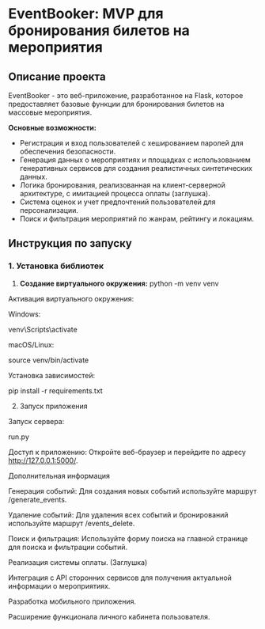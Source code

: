 # EventBooker: MVP для бронирования билетов на мероприятия

## Описание проекта

EventBooker - это веб-приложение, разработанное на Flask, которое предоставляет базовые функции для бронирования билетов на массовые мероприятия. 

**Основные возможности:**

* Регистрация и вход пользователей с хешированием паролей для обеспечения безопасности.
* Генерация данных о мероприятиях и площадках с использованием генеративных сервисов для создания реалистичных синтетических данных.
* Логика бронирования, реализованная на клиент-серверной архитектуре, с имитацией процесса оплаты (заглушка).
* Система оценок и учет предпочтений пользователей для персонализации.
* Поиск и фильтрация мероприятий по жанрам, рейтингу и локациям.

## Инструкция по запуску

### 1. Установка библиотек

1. **Создание виртуального окружения:**
   python -m venv venv

Активация виртуального окружения:

Windows:

venv\Scripts\activate

macOS/Linux:

source venv/bin/activate

Установка зависимостей:

pip install -r requirements.txt

2. Запуск приложения

Запуск сервера:

run.py

Доступ к приложению: Откройте веб-браузер и перейдите по адресу http://127.0.0.1:5000/.

Дополнительная информация

Генерация событий: Для создания новых событий используйте маршрут /generate_events.

Удаление событий: Для удаления всех событий и бронирований используйте маршрут /events_delete.

Поиск и фильтрация: Используйте форму поиска на главной странице для поиска и фильтрации событий.

Реализация системы оплаты. (Заглушка)

Интеграция с API сторонних сервисов для получения актуальной информации о мероприятиях.

Разработка мобильного приложения.

Расширение функционала личного кабинета пользователя.
